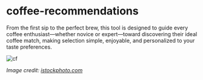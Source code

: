 # coffee-recommendations
From the first sip to the perfect brew, this tool is designed to guide every coffee enthusiast—whether novice or expert—toward discovering their ideal coffee match, making selection simple, enjoyable, and personalized to your taste preferences.

![cf](https://github.com/user-attachments/assets/eb983823-832f-4eaf-b781-d4a402125598)

*Image credit: [istockphoto.com](https://www.istockphoto.com/photos/coffee)*

